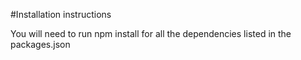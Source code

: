 #Installation instructions

You will need to run npm install for all the dependencies listed in the packages.json

